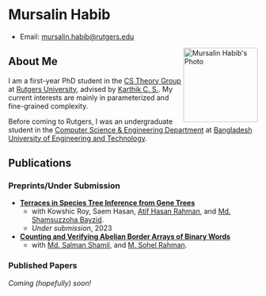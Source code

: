 # Mursalin Habib

- Email: [mursalin.habib@rutgers.edu](mailto:mursalin.habib@rutgers.edu)
<!-- - Room Number: **Add Room Number Here** -->

<img src="https://blog.hubspot.com/hubfs/image8-2.jpg" alt="Mursalin Habib's Photo" style="float:right; width:150px;">

## About Me

I am a first-year PhD student in the [CS Theory Group](https://theory.cs.rutgers.edu/) at [Rutgers University](https://www.rutgers.edu/), advised by [Karthik C. S.](http://karthikcs.org/). My current interests are mainly in parameterized and fine-grained complexity.

Before coming to Rutgers, I was an undergraduate student in the [Computer Science & Engineering Department](https://cse.buet.ac.bd/) at [Bangladesh University of Engineering and Technology](https://www.buet.ac.bd/).

## Publications

### Preprints/Under Submission

- **[Terraces in Species Tree Inference from Gene Trees](https://www.biorxiv.org/content/10.1101/2022.11.21.517454v2)**
  - with Kowshic Roy, Saem Hasan, [Atif Hasan Rahman](https://cse.buet.ac.bd/faculty_list/detail/atif), and [Md. Shamsuzzoha Bayzid](https://cse.buet.ac.bd/faculty_list/detail/bayzid).
  - _Under submission_, 2023
- **[Counting and Verifying Abelian Border Arrays of Binary Words](https://arxiv.org/abs/2111.00259)**
  - with  [Md. Salman Shamil](https://s-shamil.github.io/), and [M. Sohel Rahman](https://cse.buet.ac.bd/faculty_list/detail/msrahman). 

### Published Papers

<!-- - **[Title of the paper](LINK_TO_PAPER)**
  - Coauthors: Author1, Author2, etc.
  - Venue: XYZ Journal, Year -->
_Coming (hopefully) soon!_
